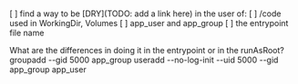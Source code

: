 #


[ ] find a way to be [DRY](TODO: add a link here) in the user of:
    [ ] /code used in WorkingDir, Volumes
    [ ] app_user and app_group 
    [ ] the entrypoint file name
    

What are the differences in doing it in the entrypoint or in the runAsRoot?
groupadd --gid 5000 app_group
useradd --no-log-init --uid 5000 --gid app_group app_user
